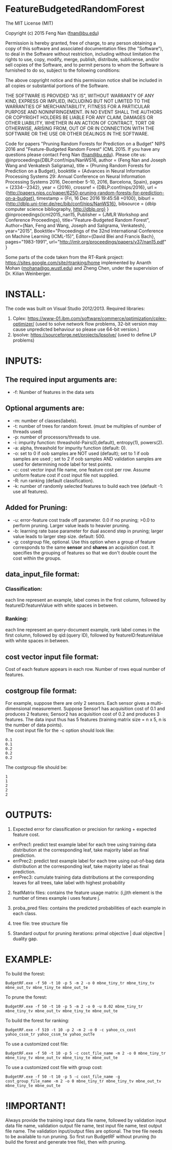 # FeatureBudgetedRandomForest
The MIT License (MIT)

Copyright (c) 2015 Feng Nan (fnan@bu.edu)

Permission is hereby granted, free of charge, to any person obtaining a copy
of this software and associated documentation files (the "Software"), to deal
in the Software without restriction, including without limitation the rights
to use, copy, modify, merge, publish, distribute, sublicense, and/or sell
copies of the Software, and to permit persons to whom the Software is
furnished to do so, subject to the following conditions:

The above copyright notice and this permission notice shall be included in all
copies or substantial portions of the Software.

THE SOFTWARE IS PROVIDED "AS IS", WITHOUT WARRANTY OF ANY KIND, EXPRESS OR
IMPLIED, INCLUDING BUT NOT LIMITED TO THE WARRANTIES OF MERCHANTABILITY,
FITNESS FOR A PARTICULAR PURPOSE AND NONINFRINGEMENT. IN NO EVENT SHALL THE
AUTHORS OR COPYRIGHT HOLDERS BE LIABLE FOR ANY CLAIM, DAMAGES OR OTHER
LIABILITY, WHETHER IN AN ACTION OF CONTRACT, TORT OR OTHERWISE, ARISING FROM,
OUT OF OR IN CONNECTION WITH THE SOFTWARE OR THE USE OR OTHER DEALINGS IN THE
SOFTWARE.

Code for papers "Pruning Random Forests for Prediction on a Budget" NIPS 2016 and "Feature-Budgeted Random Forest" ICML 2015.
If you have any questions please contact Feng Nan (fnan@bu.edu).
Please cite us:
@inproceedings{DBLP:conf/nips/NanWS16,
  author    = {Feng Nan and
               Joseph Wang and
               Venkatesh Saligrama},
  title     = {Pruning Random Forests for Prediction on a Budget},
  booktitle = {Advances in Neural Information Processing Systems 29: Annual Conference
               on Neural Information Processing Systems 2016, December 5-10, 2016,
               Barcelona, Spain},
  pages     = {2334--2342},
  year      = {2016},
  crossref  = {DBLP:conf/nips/2016},
  url       = {http://papers.nips.cc/paper/6250-pruning-random-forests-for-prediction-on-a-budget},
  timestamp = {Fri, 16 Dec 2016 19:45:58 +0100},
  biburl    = {http://dblp.uni-trier.de/rec/bib/conf/nips/NanWS16},
  bibsource = {dblp computer science bibliography, http://dblp.org}
}
@inproceedings{icml2015_nan15,
   Publisher = {JMLR Workshop and Conference Proceedings},
   title="Feature-Budgeted Random Forest",
   Author={Nan, Feng and Wang, Joseph and Saligrama, Venkatesh},
   year="2015",
   Booktitle="Proceedings of the 32nd International Conference on Machine Learning (ICML-15)",
   Editor={David Blei and Francis Bach},
   pages="1983-1991",
   url="http://jmlr.org/proceedings/papers/v37/nan15.pdf"
} 

Some parts of the code taken from the RT-Rank project: https://sites.google.com/site/rtranking/home
implemented by Ananth Mohan (mohana@go.wustl.edu) and Zheng Chen, under the supervision of Dr. Kilian Weinberger.
   
# INSTALL: 
The code was built on Visual Studio 2012/2013. 
Required libraries:
1. Cplex: https://www-01.ibm.com/software/commerce/optimization/cplex-optimizer/ (used to solve network flow problems, 32-bit version may cause unpredicted behaviour so please use 64-bit version.)
2. lpsolve: https://sourceforge.net/projects/lpsolve/ (used to define LP problems)


# INPUTS:
## The required input arguments are:
* -f: Number of features in the data sets 

## Optional arguments are:
* -m: number of classes(labels).
* -t: number of trees for random forest. (must be multiples of number of threads used)
* -p: number of processors/threads to use.
* -i: impurity function: threashold-Pairs(0,default), entropy(1), powers(2).
* -a: alpha, threashold for impurity function (default: 0).
* -o: set to 0 if oob samples are NOT used (default); set to 1 if oob samples are used ; set to 2 if oob samples AND validation samples are used for determining node label for test points.
* -c: cost vector input file name, one feature cost per row. Assume uniform feature cost if cost input file not supplied.
* -R: run ranking (default classification).
* -k: number of randomly selected features to build each tree (default -1: use all features).
## Added for Pruning:
* -u: error-feature cost trade off parameter. 0.0 if no pruning; >0.0 to perform pruning. Larger value leads to heavier pruning.
* -b: learning rate base parameter for dual ascend step in pruning; larger value leads to larger step size. default: 500.
* -g: costgroup file, optional. Use this option when a group of feature corresponds to the same **sensor** and **shares** an acquisition cost. It specifies the grouping of features so that we don't double count the cost within the groups.



## data_input_file format: 
### Classification: 
each line represent an example, label comes in the first column, followed by featureID:featureValue with white spaces in between.
### Ranking: 
each line represent an query-document example, rank label comes in the first column, followed by qid:(query ID), followed by featureID:featureValue with white spaces in between.

## cost vector input file format:
Cost of each feature appears in each row. Number of rows equal number of features.

## costgroup file format:
For example, suppose there are only 2 sensors. Each sensor gives a multi-dimensional measurement. 
Suppose Sensor1 has acquisition cost of 0.1 and produces 2 features; Sensor2 has acquisition cost of 0.2 and produces 3 features. 
The data input thus has 5 features (training matrix size = n x 5, n is the number of data points).  
The cost input file for the -c option should look like:
```
0.1
0.1
0.2
0.2
0.2
```
The costgroup file should be:
```
1
1
2
2
2
```

# OUTPUTS:
1. Expected error for classification or precision for ranking + expected feature cost.
  * errPrec1: predict test example label for each tree using training data distribution at the corresponding leaf, take majority label as final prediction.
  * errPrec2: predict test example label for each tree using out-of-bag data distribution at the corresponding leaf, take majority label as final prediction.
  * errPrec3: cumulate training data distributions at the corresponding leaves for all trees, take label with highest probability

2. featMatrix files: contains the feature usage matrix: (i,j)th element is the number of times example i uses feature j.

3. proba_pred files: contains the predicted probabilities of each example in each class.

4. tree file: tree structure file

5. Standard output for pruning iterations: primal objective | dual objective | duality gap.

# EXAMPLE:
To build the forest:
```
BudgetRF.exe -f 50 -t 10 -p 5 -m 2 -o 0 mbne_tiny_tr mbne_tiny_tv mbne_out_tv mbne_tiny_te mbne_out_te
```
To prune the forest:
```
BudgetRF.exe -f 50 -t 10 -p 5 -m 2 -o 0 -u 0.02 mbne_tiny_tr mbne_tiny_tv mbne_out_tv mbne_tiny_te mbne_out_te
```
To build the forest for ranking:
```
BudgetRF.exe -f 519 -t 10 -p 2 -m 2 -o 0 -c yahoo_cs_cost yahoo_cssm_tr yahoo_cssm_te yahoo_outTe
```
To use a customized cost file:
```
BudgetRF.exe -f 50 -t 10 -p 5 -c cost_file_name -m 2 -o 0 mbne_tiny_tr mbne_tiny_tv mbne_out_tv mbne_tiny_te mbne_out_te
```
To use a customized cost file with group cost:
```
BudgetRF.exe -f 50 -t 10 -p 5 -c cost_file_name -g cost_group_file_name -m 2 -o 0 mbne_tiny_tr mbne_tiny_tv mbne_out_tv mbne_tiny_te mbne_out_te
```

# !IMPORTANT! 
Always provide the training input data file name, followed by validation input data file name, validation output file name, test input file name, test output file name.
The validation input/output files are optional. The tree file needs to be available to run pruning. So first run BudgetRF without pruning (to build the forest and generate tree file), then with pruning. 

